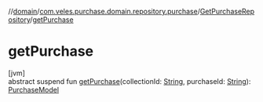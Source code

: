 //[domain](../../../index.md)/[com.veles.purchase.domain.repository.purchase](../index.md)/[GetPurchaseRepository](index.md)/[getPurchase](get-purchase.md)

# getPurchase

[jvm]\
abstract suspend fun [getPurchase](get-purchase.md)(collectionId: [String](https://kotlinlang.org/api/latest/jvm/stdlib/kotlin/-string/index.html), purchaseId: [String](https://kotlinlang.org/api/latest/jvm/stdlib/kotlin/-string/index.html)): [PurchaseModel](../../com.veles.purchase.domain.model.purchase/-purchase-model/index.md)
